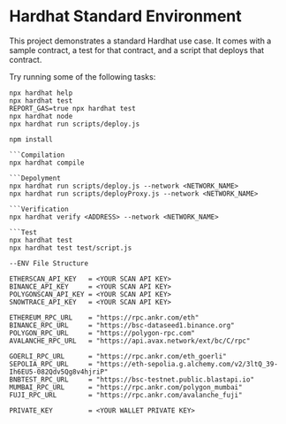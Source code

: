 # Hardhat Standard Environment

This project demonstrates a standard Hardhat use case. It comes with a sample contract, a test for that contract, and a script that deploys that contract.

Try running some of the following tasks:

```shell
npx hardhat help
npx hardhat test
REPORT_GAS=true npx hardhat test
npx hardhat node
npx hardhat run scripts/deploy.js
```

```Get Started
npm install

```Compilation
npx hardhat compile

```Depolyment
npx hardhat run scripts/deploy.js --network <NETWORK_NAME>
npx hardhat run scripts/deployProxy.js --network <NETWORK_NAME>

```Verification
npx hardhat verify <ADDRESS> --network <NETWORK_NAME>

```Test
npx hardhat test
npx hardhat test test/script.js

--ENV File Structure

ETHERSCAN_API_KEY   = <YOUR SCAN API KEY>
BINANCE_API_KEY     = <YOUR SCAN API KEY>
POLYGONSCAN_API_KEY = <YOUR SCAN API KEY>
SNOWTRACE_API_KEY   = <YOUR SCAN API KEY>

ETHEREUM_RPC_URL    = "https://rpc.ankr.com/eth"
BINANCE_RPC_URL     = "https://bsc-dataseed1.binance.org"
POLYGON_RPC_URL     = "https://polygon-rpc.com"
AVALANCHE_RPC_URL   = "https://api.avax.network/ext/bc/C/rpc"

GOERLI_RPC_URL      = "https://rpc.ankr.com/eth_goerli"
SEPOLIA_RPC_URL     = "https://eth-sepolia.g.alchemy.com/v2/3ltQ_39-Ih6EU5-082Qdv5Qg8v4hjriP"
BNBTEST_RPC_URL     = "https://bsc-testnet.public.blastapi.io"
MUMBAI_RPC_URL      = "https://rpc.ankr.com/polygon_mumbai"
FUJI_RPC_URL        = "https://rpc.ankr.com/avalanche_fuji"

PRIVATE_KEY         = <YOUR WALLET PRIVATE KEY>